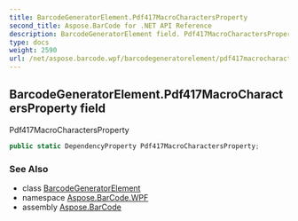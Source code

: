 ```yaml
---
title: BarcodeGeneratorElement.Pdf417MacroCharactersProperty
second_title: Aspose.BarCode for .NET API Reference
description: BarcodeGeneratorElement field. Pdf417MacroCharactersProperty
type: docs
weight: 2590
url: /net/aspose.barcode.wpf/barcodegeneratorelement/pdf417macrocharactersproperty/
---
```

## BarcodeGeneratorElement.Pdf417MacroCharactersProperty field

Pdf417MacroCharactersProperty

```csharp
public static DependencyProperty Pdf417MacroCharactersProperty;
```

### See Also

* class [BarcodeGeneratorElement](../)
* namespace [Aspose.BarCode.WPF](../../barcodegeneratorelement/)
* assembly [Aspose.BarCode](../../../)


